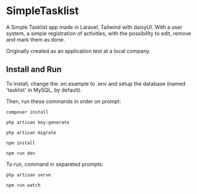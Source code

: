 # SimpleTasklist
A Simple Tasklist app made in Laravel, Tailwind with daisyUI. With a user system, a simple registration of activities, with the possibility to edit, remove and mark them as done.

Originally created as an application test at a local company. 


## Install and Run
To install, change the .en.example to .env
and setup the database (named 'tasklist' in MySQL, by default).

Then, run these commands in order on prompt:

```
composer install
```
```
php artisan key:generate
```
```
php artisan migrate
```
```
npm install
```
```
npm run dev
```

To run, command in separeted prompts:
```
php artisan serve
```
```
npm run watch
```
